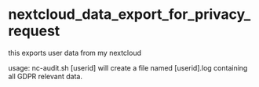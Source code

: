 # nextcloud_data_export_for_privacy_request
this exports user data from my nextcloud

usage: 
nc-audit.sh [userid]
will create a file named [userid].log containing all GDPR relevant data.
